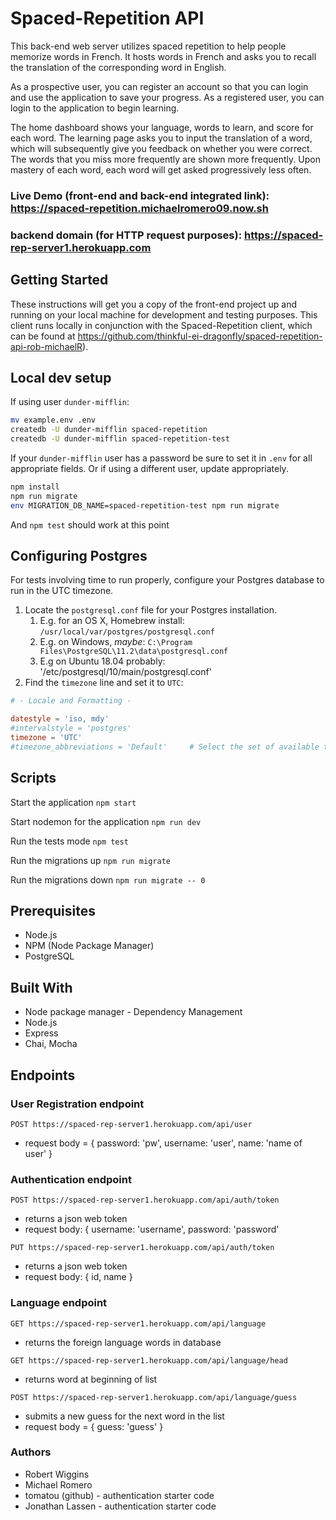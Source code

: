 # Spaced-Repetition API

This back-end web server utilizes spaced repetition to help people memorize words in French. It hosts words in French and asks you to recall the translation of the corresponding word in English.

As a prospective user, you can register an account so that you can login and use the application to save your progress. As a registered user, you can login to the application to begin learning.

The home dashboard shows your language, words to learn, and score for each word. The learning page asks you to input the translation of a word, which will subsequently give you feedback on whether you were correct. The words that you miss more frequently are shown more frequently. Upon mastery of each word, each word will get asked progressively less often.

### Live Demo (front-end and back-end integrated link): https://spaced-repetition.michaelromero09.now.sh
### backend domain (for HTTP request purposes): https://spaced-rep-server1.herokuapp.com

## Getting Started
These instructions will get you a copy of the front-end project up and running on your local machine for development and testing purposes. This client runs locally in conjunction with the Spaced-Repetition client, which can be found at https://github.com/thinkful-ei-dragonfly/spaced-repetition-api-rob-michaelR).

## Local dev setup

If using user `dunder-mifflin`:

```bash
mv example.env .env
createdb -U dunder-mifflin spaced-repetition
createdb -U dunder-mifflin spaced-repetition-test
```

If your `dunder-mifflin` user has a password be sure to set it in `.env` for all appropriate fields. Or if using a different user, update appropriately.

```bash
npm install
npm run migrate
env MIGRATION_DB_NAME=spaced-repetition-test npm run migrate
```

And `npm test` should work at this point

## Configuring Postgres

For tests involving time to run properly, configure your Postgres database to run in the UTC timezone.

1. Locate the `postgresql.conf` file for your Postgres installation.
   1. E.g. for an OS X, Homebrew install: `/usr/local/var/postgres/postgresql.conf`
   2. E.g. on Windows, _maybe_: `C:\Program Files\PostgreSQL\11.2\data\postgresql.conf`
   3. E.g  on Ubuntu 18.04 probably: '/etc/postgresql/10/main/postgresql.conf'
2. Find the `timezone` line and set it to `UTC`:

```conf
# - Locale and Formatting -

datestyle = 'iso, mdy'
#intervalstyle = 'postgres'
timezone = 'UTC'
#timezone_abbreviations = 'Default'     # Select the set of available time zone
```

## Scripts

Start the application `npm start`

Start nodemon for the application `npm run dev`

Run the tests mode `npm test`

Run the migrations up `npm run migrate`

Run the migrations down `npm run migrate -- 0`


## Prerequisites
- Node.js
- NPM (Node Package Manager)
- PostgreSQL


## Built With
- Node package manager - Dependency Management
- Node.js
- Express
- Chai, Mocha


## Endpoints

### User Registration endpoint
`POST https://spaced-rep-server1.herokuapp.com/api/user`
- request body = { password: 'pw', username: 'user', name: 'name of user' }

### Authentication endpoint
`POST https://spaced-rep-server1.herokuapp.com/api/auth/token`
- returns a json web token
- request body: { username: 'username', password: 'password'

`PUT https://spaced-rep-server1.herokuapp.com/api/auth/token`
- returns a json web token
- request body: { id, name }

### Language endpoint
`GET https://spaced-rep-server1.herokuapp.com/api/language`
- returns the foreign language words in database

`GET https://spaced-rep-server1.herokuapp.com/api/language/head`
- returns word at beginning of list

`POST https://spaced-rep-server1.herokuapp.com/api/language/guess`
- submits a new guess for the next word in the list
- request body = { guess: 'guess' }


### Authors
- Robert Wiggins 
- Michael Romero
- tomatou (github) - authentication starter code
- Jonathan Lassen - authentication starter code 
